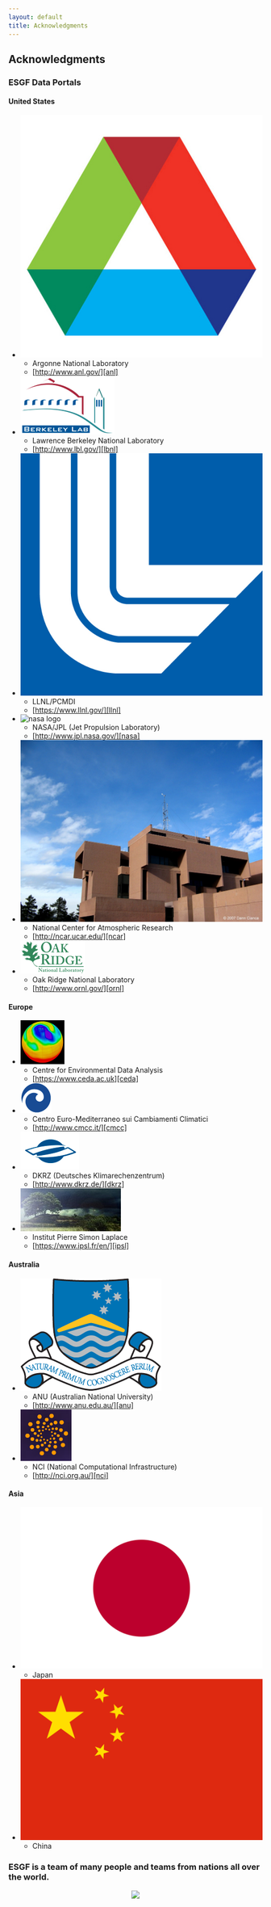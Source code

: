 ```yaml
---
layout: default
title: Acknowledgments 
---
```


<style type="text/css">
  h4 {
    width: 100%;
  }
  div.container > ul > li {
    background: #eee;
    color:      #333;
    display:    inline-block;
    margin:     1em 1em;
    overflow:   hidden;
    padding:    1em 2em 1em 10em;
    position:   relative;
    text-align: right;
    width:      30%;
  }
  div.container > ul > li:before {
    border-width:       0 16px 16px 0;
    border-style:       solid;
    border-color:       #fff #fff #f5f5f5 #f5f5f5;
    background:         black;
    box-shadow:         0 1px 1px rgba(0,0,0,0.2), -1px 1px 1px rgba(0,0,0,0.1);
    -webkit-box-shadow: 0 1px 1px rgba(0,0,0,0.2), -1px 1px 1px rgba(0,0,0,0.1);
    -moz-box-shadow:    0 1px 1px rgba(0,0,0,0.2), -1px 1px 1px rgba(0,0,0,0.1);
    content:            "";
    display:            block;
    position:           absolute;
    right:              0;
    top:                0;
    width:              0;
  }
  div.container > ul > li > ul > li {
    list-style-type: none;
  }
  div.container > ul > li > img {
    background-color: white;
    position:         absolute;
    left:             0;
    top:              0;
    height:           100%;
  }
</style>

## Acknowledgments

### ESGF Data Portals

#### United States

* ![ANL logo][]
    * Argonne National Laboratory
    * [http://www.anl.gov/][anl]
* ![LBNL logo][]
    * Lawrence Berkeley National Laboratory
    * [http://www.lbl.gov/][lbnl]
* ![LLNL logo][]
    * LLNL/PCMDI
    * [https://www.llnl.gov/][llnl]
* ![nasa logo][]
    * NASA/JPL (Jet Propulsion Laboratory)
    * [http://www.jpl.nasa.gov/][nasa]
* ![NCAR logo][]
    * National Center for Atmospheric Research
    * [http://ncar.ucar.edu/][ncar]
* ![ORNL logo][]
    * Oak Ridge National Laboratory
    * [http://www.ornl.gov/][ornl]

#### Europe

* ![CEDA logo][]
    * Centre for Environmental Data Analysis
    * [https://www.ceda.ac.uk][ceda]
* ![CMCC logo][]
    * Centro Euro-Mediterraneo sui Cambiamenti Climatici
    * [http://www.cmcc.it/][cmcc]
* ![DKRZ logo][]
    * DKRZ (Deutsches Klimarechenzentrum)
    * [http://www.dkrz.de/][dkrz]
* ![IPSL logo][]
    * Institut Pierre Simon Laplace
    * [https://www.ipsl.fr/en/][ipsl]

#### Australia

* ![ANU logo][]
    * ANU (Australian National University)
    * [http://www.anu.edu.au/][anu]
* ![NCI logo][]
    * NCI (National Computational Infrastructure)
    * [http://nci.org.au/][nci]

#### Asia

* ![Japan logo][]
    * Japan
* ![China logo][]
    * China

### ESGF is a team of many people and teams from nations all over the world.

<center>
<img src="{{site.url}}/media/images/ESGF_Participants.png"/>
</center>

[anl]:  http://www.anl.gov/
[lbnl]: http://www.lbl.gov/
[llnl]: https://www.llnl.gov/
[nasa]: http://www.nasa.gov/
[ncar]: http://ncar.ucar.edu/
[ornl]: http://www.ornl.gov/
[ceda]: https://www.ceda.ac.uk
[cmcc]: http://www.cmcc.it/
[dkrz]: http://www.dkrz.de/
[ipsl]: https://www.ipsl.fr/en/
[anu]:  http://www.anu.edu.au/
[nci]:  http://nci.org.au/

[anl logo]:   media/images/anl.jpg
[lbnl logo]:  media/images/lbnl.svg
[llnl logo]:  media/images/llnl.jpg
[nasa logo]:  media/images/nasa.svg
[ncar logo]:  media/images/ncar.jpg
[ornl logo]:  media/images/ornl.svg
[ceda logo]:  media/images/ceda.png
[cmcc logo]:  media/images/cmcc.png
[dkrz logo]:  media/images/dkrz.png
[ipsl logo]:  media/images/ipsl.jpg
[japan logo]: media/images/japan.svg
[china logo]: media/images/china.svg
[anu logo]:   media/images/anu.png
[nci logo]:   media/images/nci.png

